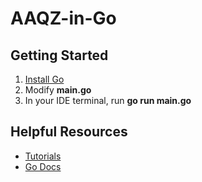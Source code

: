 # AAQZ-in-Go

## Getting Started
1. [Install Go](https://go.dev/dl/)
2. Modify **main.go**
3. In your IDE terminal, run **go run main.go**

## Helpful Resources
- [Tutorials](https://go.dev/doc/tutorial/)
- [Go Docs](https://go.dev/ref/spec)
